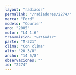 ```yaml
---
layout: "radiador"
permalink: "/radiadores/2274/"
marca: "Ford"
modelo: "Courier"
ano: "2005"
motor: "L4 1.6"
transmision: "Estándar"
parte: "M-321"
clima: "Con clima"
alto: "20 3/8"
ancho: "14 5/8"
observaciones: ""
id: "2274"
---
```


